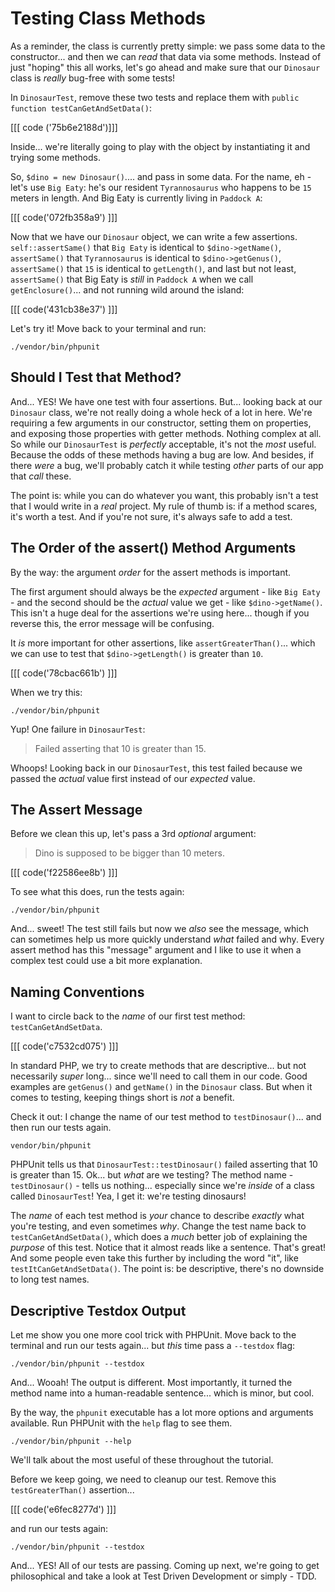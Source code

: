 # Testing Class Methods

As a reminder, the class is currently pretty simple: we pass some data to the constructor...
and then we can *read* that data via some methods. Instead of just "hoping" this all works,
let's go ahead and make sure that our `Dinosaur` class is *really* bug-free with some tests!

In `DinosaurTest`, remove these two tests and replace them with
`public function testCanGetAndSetData()`:

[[[ code ('75b6e2188d')]]]

Inside... we're literally going to play with the object by instantiating it and trying some methods.

So, `$dino = new Dinosaur()`.... and pass in some data.
For the name, eh - let's use `Big Eaty`: he's our resident `Tyrannosaurus` who happens to
be `15` meters in length. And Big Eaty is currently living in `Paddock A`:

[[[ code('072fb358a9') ]]]

Now that we have our `Dinosaur` object, we can write a few assertions. `self::assertSame()`
that `Big Eaty` is identical to `$dino->getName()`, `assertSame()` that `Tyrannosaurus` is
identical to `$dino->getGenus()`, `assertSame()` that `15` is identical to `getLength()`,
and last but not least, `assertSame()` that Big Eaty is *still* in `Paddock A` when we
call `getEnclosure()`... and not running wild around the island:

[[[ code('431cb38e37') ]]]

Let's try it! Move back to your terminal and run:

```terminal
./vendor/bin/phpunit
```

## Should I Test that Method?

And... YES! We have one test with four assertions. But... looking back at our
`Dinosaur` class, we're not really doing a whole heck of a lot in here. We're
requiring a few arguments in our constructor, setting them on properties, and
exposing those properties with getter methods. Nothing complex at all. So while
our `DinosaurTest` is *perfectly* acceptable, it's not the *most* useful.
Because the odds of these methods having a bug are low. And besides, if there
*were* a bug, we'll probably catch it while testing *other* parts of our app
that *call* these.

The point is: while you can do whatever you want, this probably
isn't a test that I would write in a *real* project. My rule of thumb is:
if a method scares, it's worth a test. And if you're not sure, it's always
safe to add a test.

## The Order of the assert() Method Arguments

By the way: the argument *order* for the assert methods is important.

The first argument should always be the *expected* argument - like
`Big Eaty` - and the second should be the *actual* value we get - like `$dino->getName()`.
This isn't a huge deal for the assertions we're using here... though if
you reverse this, the error message will be confusing.

It *is* more important for other assertions, like `assertGreaterThan()`... which we
can use to test that `$dino->getLength()` is greater than `10`.

[[[ code('78cbac661b') ]]]

When we try this:

```terminal-silent
./vendor/bin/phpunit
```

Yup! One failure in `DinosaurTest`:

> Failed asserting that 10 is greater than 15.

Whoops! Looking back in our `DinosaurTest`, this test failed because
we passed the *actual* value first instead of our *expected* value.

## The Assert Message

Before we clean this up, let's pass a 3rd *optional* argument:

> Dino is supposed to be bigger than 10 meters.

[[[ code('f22586ee8b') ]]]

To see what this does, run the tests again:

```terminal-silent
./vendor/bin/phpunit
```

And... sweet! The test still fails but now we *also* see the message, which
can sometimes help us more quickly understand *what* failed and why. Every
assert method has this "message" argument and I like to use it when a complex
test could use a bit more explanation.

## Naming Conventions

I want to circle back to the *name* of our first test method: `testCanGetAndSetData`.

[[[ code('c7532cd075') ]]]

In standard PHP, we try to create methods that are descriptive... but not necessarily
*super* long... since we'll need to call them in our code. Good examples
are `getGenus()` and `getName()` in the `Dinosaur` class. But when it comes to testing,
keeping things short is *not* a benefit.

Check it out: I change the name of our test method to `testDinosaur()`...
and then run our tests again.

```terminal-silent
vendor/bin/phpunit
```

PHPUnit tells us that `DinosaurTest::testDinosaur()` failed asserting that 10 is
greater than 15. Ok... but *what* are we testing? The method name - `testDinosaur()` -
tells us nothing... especially since we're *inside* of a class called `DinosaurTest`!
Yea, I get it: we're testing dinosaurs!

The *name* of each test method is *your* chance to describe *exactly* what you're
testing, and even sometimes *why*. Change the test name back to `testCanGetAndSetData()`,
which does a *much* better job of explaining the *purpose* of this test. Notice that
it almost reads like a sentence. That's great! And some people even take this further
by including the word "it", like `testItCanGetAndSetData()`. The point is: be descriptive,
there's no downside to long test names.

## Descriptive Testdox Output

Let me show you one more cool trick with PHPUnit. Move back to the terminal and run our tests
again... but *this* time pass a `--testdox` flag:

```terminal-silent
./vendor/bin/phpunit --testdox
```

And... Wooah! The output is different. Most importantly, it turned the method name
into a human-readable sentence... which is minor, but cool.

By the way, the `phpunit` executable has a lot more options and arguments available.
Run PHPUnit with the `help` flag to see them.

```terminal-silent
./vendor/bin/phpunit --help
```

We'll talk about the most useful of these throughout the tutorial.

Before we keep going, we need to cleanup our test. Remove this `testGreaterThan()` assertion...

[[[ code('e6fec8277d') ]]]

and run our tests again:

```terminal-silent
./vendor/bin/phpunit --testdox
```

And... YES! All of our tests are passing. Coming up next, we're going to get
philosophical and take a look at Test Driven Development or simply - TDD.
